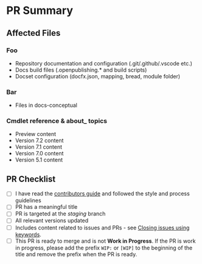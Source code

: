 # PR Summary
<!--
    Summarize your changes and list related issues here. For example:

    This changes fixes problem X in the documentation for Y.
    - Fixes #1234
    - Resolves #1235
-->

## Affected Files

<!--
    Delete the entries in each of the lists below that that this PR does
    not affect. After deleting entries, if a section is empty, delete it
-->

### Foo

- Repository documentation and configuration (.git/.github/.vscode etc.)
- Docs build files (.openpublishing.* and build scripts)
- Docset configuration (docfx.json, mapping, bread, module folder)

### Bar

- Files in docs-conceptual

### Cmdlet reference & about_ topics

<!--
    When changing cmdlet reference or about_ topics, the changes should
    be copied to all relevant versions. Delete the entries for any
    version in this list that this PR does not affect:
-->

- Preview content
- Version 7.2 content
- Version 7.1 content
- Version 7.0 content
- Version 5.1 content

## PR Checklist

<!--
    These items are mandatory. For your PR to be reviewed and merged,
    ensure you have followed these steps. As you complete the steps,
    check each box by replacing the space between the brackets with an
    x or by clicking on the box in the UI after your PR is submitted.
-->

- [ ] I have read the [contributors guide][contrib] and followed the style and process guidelines
- [ ] PR has a meaningful title
- [ ] PR is targeted at the _staging_ branch
- [ ] All relevant versions updated
- [ ] Includes content related to issues and PRs - see [Closing issues using keywords][key].
- [ ] This PR is ready to merge and is not **Work in Progress**. If the PR is work in progress,
  please add the prefix `WIP:` or `[WIP]` to the beginning of the title and remove the prefix when
  the PR is ready.

[contrib]: https://docs.microsoft.com/powershell/scripting/community/contributing/overview
[key]: https://help.github.com/en/articles/closing-issues-using-keywords